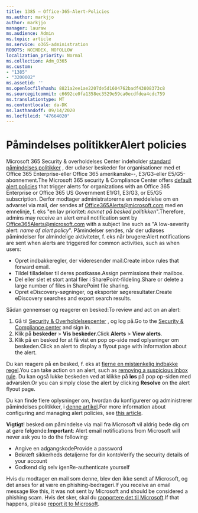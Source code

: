 ```yaml
---
title: 1385 – Office-365-Alert-Policies
ms.author: markjjo
author: markjjo
manager: lauraw
ms.audience: Admin
ms.topic: article
ms.service: o365-administration
ROBOTS: NOINDEX, NOFOLLOW
localization_priority: Normal
ms.collection: Adm_O365
ms.custom:
- "1385"
- "3200002"
ms.assetid: ''
ms.openlocfilehash: 8821a2ee1ae2207de5d1604762badf43808373c8
ms.sourcegitcommit: c6692ce0fa1358ec3529e59ca0ecdfdea4cdc759
ms.translationtype: MT
ms.contentlocale: da-DK
ms.lasthandoff: 09/14/2020
ms.locfileid: "47664020"
---
```

# <a name="alert-policies"></a><span data-ttu-id="2a45b-102">Påmindelses politikker</span><span class="sxs-lookup"><span data-stu-id="2a45b-102">Alert policies</span></span>

<span data-ttu-id="2a45b-103">Microsoft 365 Security & overholdelses Center indeholder [standard påmindelses politikker](https://docs.microsoft.com/microsoft-365/compliance/alert-policies#default-alert-policies) , der udløser beskeder for organisationer med et Office 365 Enterprise-eller Office 365 amerikanske--, E3/G3-eller E5/G5-abonnement.</span><span class="sxs-lookup"><span data-stu-id="2a45b-103">The Microsoft 365 security & Compliance Center offers [default alert policies](https://docs.microsoft.com/microsoft-365/compliance/alert-policies#default-alert-policies) that trigger alerts for organizations with an Office 365 Enterprise or Office 365 US Government E1/G1, E3/G3, or E5/G5 subscription.</span></span> <span data-ttu-id="2a45b-104">Derfor modtager administratorerne en meddelelse om en advarsel via mail, der sendes af Office365Alerts@microsoft.com med en emnelinje, f. eks "en lav prioritet: *navnet på besked politikken*".</span><span class="sxs-lookup"><span data-stu-id="2a45b-104">Therefore, admins may receive an alert email notification sent by Office365Alerts@microsoft.com with a subject line such as "A low-severity alert: *name of alert policy*".</span></span> <span data-ttu-id="2a45b-105">Påmindelser sendes, når der udløses påmindelser for almindelige aktiviteter, f. eks når brugere:</span><span class="sxs-lookup"><span data-stu-id="2a45b-105">Alert notifications are sent when alerts are triggered for common activities, such as when users:</span></span>

- <span data-ttu-id="2a45b-106">Opret indbakkeregler, der videresender mail.</span><span class="sxs-lookup"><span data-stu-id="2a45b-106">Create inbox rules that forward email.</span></span>
- <span data-ttu-id="2a45b-107">Tildel tilladelser til deres postkasse.</span><span class="sxs-lookup"><span data-stu-id="2a45b-107">Assign permissions their mailbox.</span></span>
- <span data-ttu-id="2a45b-108">Del eller slet et stort antal filer i SharePoint-fildeling.</span><span class="sxs-lookup"><span data-stu-id="2a45b-108">Share or delete a large number of files in SharePoint file sharing.</span></span>
- <span data-ttu-id="2a45b-109">Opret eDiscovery-søgninger, og eksportér søgeresultater.</span><span class="sxs-lookup"><span data-stu-id="2a45b-109">Create eDiscovery searches and export search results.</span></span>

<span data-ttu-id="2a45b-110">Sådan gennemser og reagerer en besked:</span><span class="sxs-lookup"><span data-stu-id="2a45b-110">To review and act on an alert:</span></span>

1. <span data-ttu-id="2a45b-111">Gå til [Security & Overholdelsescenter](https://protection.office.com) , og log på.</span><span class="sxs-lookup"><span data-stu-id="2a45b-111">Go to the [Security & Compliance center](https://protection.office.com) and sign in.</span></span>
2. <span data-ttu-id="2a45b-112">Klik på **beskeder**  >  **Vis beskeder**.</span><span class="sxs-lookup"><span data-stu-id="2a45b-112">Click **Alerts** > **View alerts**.</span></span>
3. <span data-ttu-id="2a45b-113">Klik på en besked for at få vist en pop op-side med oplysninger om beskeden.</span><span class="sxs-lookup"><span data-stu-id="2a45b-113">Click an alert to display a flyout page with information about the alert.</span></span>

<span data-ttu-id="2a45b-114">Du kan reagere på en besked, f. eks at [fjerne en mistænkelig indbakke regel](https://docs.microsoft.com/microsoft-365/security/office-365-security/responding-to-a-compromised-email-account).</span><span class="sxs-lookup"><span data-stu-id="2a45b-114">You can take action on an alert, such as [removing a suspicious inbox rule](https://docs.microsoft.com/microsoft-365/security/office-365-security/responding-to-a-compromised-email-account).</span></span> <span data-ttu-id="2a45b-115">Du kan også lukke beskeden ved at klikke på **løs** på pop op-siden med advarslen.</span><span class="sxs-lookup"><span data-stu-id="2a45b-115">Or you can simply close the alert by clicking **Resolve** on the alert flyout page.</span></span>

<span data-ttu-id="2a45b-116">Du kan finde flere oplysninger om, hvordan du konfigurerer og administrerer påmindelses politikker, i  [denne artikel](https://docs.microsoft.com/microsoft-365/compliance/alert-policies).</span><span class="sxs-lookup"><span data-stu-id="2a45b-116">For more information about configuring and managing alert policies, see  [this article](https://docs.microsoft.com/microsoft-365/compliance/alert-policies).</span></span>

<span data-ttu-id="2a45b-117">**Vigtigt**! besked om påmindelse via mail fra Microsoft vil aldrig bede dig om at gøre følgende:</span><span class="sxs-lookup"><span data-stu-id="2a45b-117">**Important**: Alert email notifications from Microsoft will never ask you to do the following:</span></span>

- <span data-ttu-id="2a45b-118">Angive en adgangskode</span><span class="sxs-lookup"><span data-stu-id="2a45b-118">Provide a password</span></span>
- <span data-ttu-id="2a45b-119">Bekræft sikkerheds detaljerne for din konto</span><span class="sxs-lookup"><span data-stu-id="2a45b-119">Verify the security details of your account</span></span>
- <span data-ttu-id="2a45b-120">Godkend dig selv igen</span><span class="sxs-lookup"><span data-stu-id="2a45b-120">Re-authenticate yourself</span></span>

<span data-ttu-id="2a45b-121">Hvis du modtager en mail som denne, blev den ikke sendt af Microsoft, og det anses for at være en phishing-bedrageri.</span><span class="sxs-lookup"><span data-stu-id="2a45b-121">If you receive an email message like this, it was not sent by Microsoft and should be considered a phishing scam.</span></span> <span data-ttu-id="2a45b-122">Hvis det sker, skal du [rapportere det til Microsoft](https://docs.microsoft.com/microsoft-365/security/office-365-security/report-junk-email-and-phishing-scams-in-outlook-on-the-web-eop).</span><span class="sxs-lookup"><span data-stu-id="2a45b-122">If that happens, please [report it to Microsoft](https://docs.microsoft.com/microsoft-365/security/office-365-security/report-junk-email-and-phishing-scams-in-outlook-on-the-web-eop).</span></span>